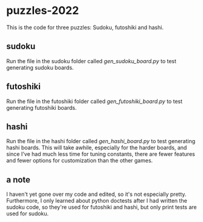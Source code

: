 # puzzles-2022

This is the code for three puzzles: Sudoku, futoshiki and hashi.

## sudoku

Run the file in the sudoku folder called *gen_sudoku_board.py* to test generating sudoku boards.

## futoshiki

Run the file in the futoshiki folder called *gen_futoshiki_board.py* to test generating futoshiki boards.

## hashi

Run the file in the hashi folder called *gen_hashi_board.py* to test generating hashi boards. This will take awhile, especially for the harder boards, and since I've had much less time for tuning constants, there are fewer features and fewer options for customization than the other games.

## a note

I haven't yet gone over my code and edited, so it's not especially pretty. Furthermore, I only learned about python doctests after I had written the sudoku code, so they're used for futoshiki and hashi, but only print tests are used for sudoku.
